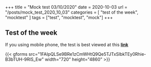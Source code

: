 +++
title = "Mock test 03/10/2020"
date = 2020-10-03 
url = "/posts/mock_test_2020_10_03"
categories = [ "test of the week", "mocktest" ]
tags = ["test", "mocktest", "mock"]
+++

## Test of the week

If you using mobile phone, the test is best viewed at this **[link](https://forms.gle/9u9EWoZ1KfFg15Ch6)**

{{< gforms src="1FAIpQLSe9BRe1zCmWHtQ9Qe5TJTxSlbkTEy0Rhie-B3bTUH-9RlS_Ew" width="720" height="4860" >}}







